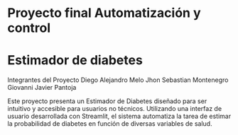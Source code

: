 # Proyecto final Automatización y control 
# Estimador de diabetes

Integrantes del Proyecto
Diego Alejandro Melo
Jhon Sebastian Montenegro 
Giovanni Javier Pantoja 

Este proyecto presenta un Estimador de Diabetes diseñado para ser intuitivo y accesible para usuarios no técnicos. Utilizando una interfaz de usuario desarrollada con Streamlit, el sistema automatiza la tarea de estimar la probabilidad de diabetes en función de diversas variables de salud.
